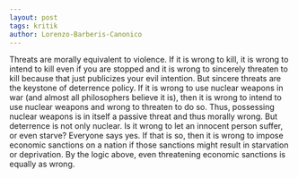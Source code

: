 ```yaml
---
layout: post
tags: kritik
author: Lorenzo-Barberis-Canonico
---
```


Threats are morally equivalent to violence. If it is wrong to kill, it is wrong to intend to kill even if you are stopped and it is wrong to sincerely threaten to kill because that just publicizes your evil intention. But sincere threats are the keystone of deterrence policy. If it is wrong to use nuclear weapons in war (and almost all philosophers believe it is), then it is wrong to intend to use nuclear weapons and wrong to threaten to do so. Thus, possessing nuclear weapons is in itself a passive threat and thus morally wrong. But deterrence is not only nuclear. Is it wrong to let an innocent person suffer, or even starve? Everyone says yes. If that is so, then it is wrong to impose economic sanctions on a nation if those sanctions might result in starvation or deprivation. By the logic above, even threatening economic sanctions is equally as wrong. 

